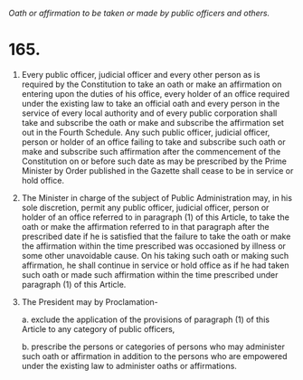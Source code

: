 *Oath or affirmation to be taken or made by public officers and others.*

# 165.

1. Every public officer, judicial officer and every other person as is required by the Constitution to take an oath or make an affirmation on entering upon the duties of his office, every holder of an office required under the existing law to take an official oath and every person in the service of every local authority and of every public corporation shall take and subscribe the oath or make and subscribe the affirmation set out in the Fourth Schedule. Any such public officer, judicial officer, person or holder of an office failing to take and subscribe such oath or make and subscribe such affirmation after the commencement of the Constitution on or before such date as may be prescribed by the Prime Minister by Order published in the Gazette shall cease to be in service or hold office.

2. The Minister in charge of the subject of Public Administration may, in his sole discretion, permit any public officer, judicial officer, person or holder of an office referred to in paragraph (1) of this Article, to take the oath or make the affirmation referred to in that paragraph after the prescribed date if he is satisfied that the failure to take the oath or make the affirmation within the time prescribed was occasioned by illness or some other unavoidable cause. On his taking such oath or making such affirmation, he shall continue in service or hold office as if he had taken such oath or made such affirmation within the time prescribed under paragraph (1) of this Article.

3. The President may by Proclamation-

    a. exclude the application of the provisions of paragraph (1) of this Article to any category of public officers,

    b. prescribe the persons or categories of persons who may administer such oath or affirmation in addition to the persons who are empowered under the existing law to administer oaths or affirmations.